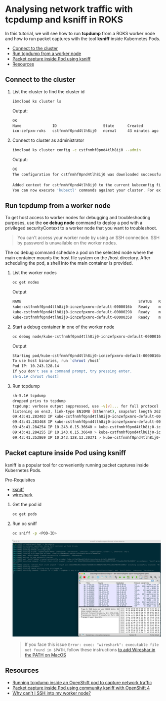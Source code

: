 # Analysing network traffic with tcpdump and ksniff in ROKS

In this tutorial, we will see how to run **tcpdump** from a ROKS worker node and how to run packet captures with the tool **ksniff** inside Kubernetes Pods.

- [Connect to the cluster](#connect-to-the-cluster)
- [Run tcpdump from a worker node](#run-tcpdump-from-a-worker-node)
- [Packet capture inside Pod using ksniff](#packet-capture-inside-pod-using-ksniff)
- [Resources](#resources)

## Connect to the cluster

1. List the cluster to find the cluster id

    ```sh
    ibmcloud ks cluster ls
    ```

    Output:

    ```sh
    OK
    Name              ID                     State      Created          Workers   Location    Version                  Resource Group Name   Provider
    icn-zefpxm-roks   cstfnmhf0pnd4tlh8ij0   normal     43 minutes ago   3         Frankfurt   4.16.19_1543_openshift   icn-zefpxm-group      vpc-gen2
    ```

2. Connect to cluster as administrator

    ```sh
    ibmcloud ks cluster config -c cstfnmhf0pnd4tlh8ij0 --admin
    ```

    Output:

    ```sh
    OK
    The configuration for cstfnmhf0pnd4tlh8ij0 was downloaded successfully.

    Added context for cstfnmhf0pnd4tlh8ij0 to the current kubeconfig file.
    You can now execute 'kubectl' commands against your cluster. For example, run 'kubectl get nodes'.
    ```

## Run tcpdump from a worker node

To get host access to worker nodes for debugging and troubleshooting purposes, use the **oc debug node** command to deploy a pod with a privileged securityContext to a worker node that you want to troubleshoot.

> You can't access your worker node by using an SSH connection. SSH by password is unavailable on the worker nodes.

The oc debug command schedule a pod on the selected node where the main container mounts the host file system on the /host directory. After scheduling the pod, a shell into the main container is provided.

1. List the worker nodes

    ```sh
    oc get nodes
    ```

    Output

    ```sh
    NAME                                                     STATUS   ROLES           AGE   VERSION
    kube-cstfnmhf0pnd4tlh8ij0-icnzefpxmro-default-0000016b   Ready    master,worker   18m   v1.29.8+632b078
    kube-cstfnmhf0pnd4tlh8ij0-icnzefpxmro-default-00000298   Ready    master,worker   18m   v1.29.8+632b078
    kube-cstfnmhf0pnd4tlh8ij0-icnzefpxmro-default-00000358   Ready    master,worker   18m   v1.29.8+632b078
    ```

1. Start a debug container in one of the worker node

    ```sh
    oc debug node/kube-cstfnmhf0pnd4tlh8ij0-icnzefpxmro-default-0000016b
    ```

    Output

    ```sh
    Starting pod/kube-cstfnmhf0pnd4tlh8ij0-icnzefpxmro-default-0000016b-debug ...
    To use host binaries, run `chroot /host`
    Pod IP: 10.243.128.14
    If you don't see a command prompt, try pressing enter.
    sh-5.1# chroot /host]
    ```

1. Run tcpdump

    ```sh
    sh-5.1# tcpdump
    dropped privs to tcpdump
    tcpdump: verbose output suppressed, use -v[v]... for full protocol decode
    listening on ens3, link-type EN10MB (Ethernet), snapshot length 262144 bytes
    09:43:41.283403 IP kube-cstfnmhf0pnd4tlh8ij0-icnzefpxmro-default-0000016b.10250 > 10.243.0.15.36640: Flags [P.], seq 2529229626:2529229682, ack 1604586093, win 128, options [nop,nop,TS val 4171478034 ecr 2951140905], length 56
    09:43:41.283468 IP kube-cstfnmhf0pnd4tlh8ij0-icnzefpxmro-default-0000016b.10250 > 10.243.0.15.36640: Flags [P.], seq 56:239, ack 1, win 128, options [nop,nop,TS val 4171478034 ecr 2951140905], length 183
    09:43:41.284254 IP 10.243.0.15.36640 > kube-cstfnmhf0pnd4tlh8ij0-icnzefpxmro-default-0000016b.10250: Flags [.], ack 56, win 1007, options [nop,nop,TS val 2951140926 ecr 4171478034], length 0
    09:43:41.284255 IP 10.243.0.15.36640 > kube-cstfnmhf0pnd4tlh8ij0-icnzefpxmro-default-0000016b.10250: Flags [.], ack 239, win 1007, options [nop,nop,TS val 2951140926 ecr 4171478034], length 0
    09:43:41.353869 IP 10.243.128.13.30371 > kube-cstfnmhf0pnd4tlh8ij0-icnzefpxmro-default-0000016b.34109: Flags [P.], seq 1738171949:1738172079, ack 2514377068, win 1578, options [nop,nop,TS val 381811480 ecr 649675979], length 130
    ```

## Packet capture inside Pod using ksniff

ksniff is a popular tool for conveniently running packet captures inside Kubernetes Pods.

Pre-Requisites

* [ksniff](https://github.com/eldadru/ksniff)
* [wireshark](https://www.wireshark.org)

1. Get the pod id

    ```sh
    oc get pods
    ```

2. Run oc sniff

    ```sh
    oc sniff -p <POD-ID>
    ```

    ![wireshark](./ksniff-wireshark.png)

    > If you face this issue `Error: exec: "wireshark": executable file not found in $PATH`, follow these instructions [to add Wireshar in the PATH on MacOS](https://github.com/eldadru/ksniff/issues/88#issuecomment-742255680)

## Resources

* [Running tcpdump inside an OpenShift pod to capture network traffic](https://access.redhat.com/solutions/4569211s)
* [Packet capture inside Pod using community ksniff with OpenShift 4](https://access.redhat.com/articles/5436111)
* [Why can't I SSH into my worker node?](https://cloud.ibm.com/docs/openshift?topic=openshift-cs_ssh_worker)